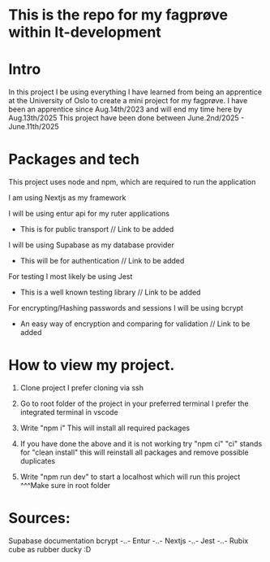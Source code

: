 # This is the repo for my fagprøve within It-development

# Intro

In this project I be using everything I have learned from being an apprentice at the University of Oslo to create a mini project for my fagprøve.
I have been an apprentice since Aug.14th/2023 and will end my time here by Aug.13th/2025
This project have been done between June.2nd/2025 - June.11th/2025

# Packages and tech

This project uses node and npm, which are required to run the application

I am using Nextjs as my framework

I will be using entur api for my ruter applications 
   * This is for public transport
   // Link to be added

I will be using Supabase as my database provider 
   * This will be for authentication
   // Link to be added

For testing I most likely be using Jest 
   * This is a well known testing library
   // Link to be added

For encrypting/Hashing passwords and sessions I will be using bcrypt 
   * An easy way of encryption and comparing for validation
   // Link to be added

# How to view my project.

1. Clone project
   I prefer cloning via ssh

2. Go to root folder of the project in your preferred terminal
    I prefer the integrated terminal in vscode

3. Write "npm i"
   This will install all required packages

5. If you have done the above and it is not working try "npm ci"
   "ci" stands for "clean install" this will reinstall all packages and remove possible duplicates

6. Write "npm run dev" to start a localhost which will run this project
   ^^^Make sure in root folder

# Sources:

   Supabase documentation
   bcrypt -..-
   Entur -..-
   Nextjs -..-
   Jest -..-
   Rubix cube as rubber ducky :D
